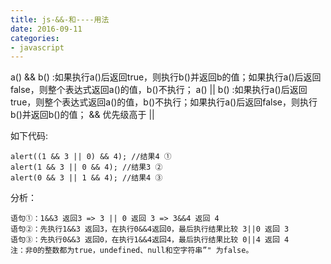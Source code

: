 ```yaml
---
title: js-&&-和----用法
date: 2016-09-11
categories: 
- javascript
---
```


a() && b() :如果执行a()后返回true，则执行b()并返回b的值；如果执行a()后返回false，则整个表达式返回a()的值，b()不执行；
a() || b() :如果执行a()后返回true，则整个表达式返回a()的值，b()不执行；如果执行a()后返回false，则执行b()并返回b()的值；
&& 优先级高于 ||

如下代码:

```
alert((1 && 3 || 0) && 4); //结果4 ①
alert(1 && 3 || 0 && 4); //结果3 ②
alert(0 && 3 || 1 && 4); //结果4 ③
```

分析：
```
语句①：1&&3 返回3 => 3 || 0 返回 3 => 3&&4 返回 4
语句②：先执行1&&3 返回3，在执行0&&4返回0，最后执行结果比较 3||0 返回 3
语句③：先执行0&&3 返回0，在执行1&&4返回4，最后执行结果比较 0||4 返回 4
注：非0的整数都为true，undefined、null和空字符串”" 为false。
```
